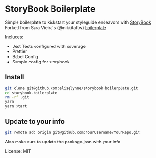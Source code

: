# StoryBook Boilerplate

Simple boilerplate to kickstart your styleguide endeavors with [StoryBook](https://storybook.js.org)
Forked from Sara Vieira's (@nikkitaftw) [boilerplate](https://github.com/SaraVieira/storybook-boilerplate) 

Includes:

- Jest Tests configured with coverage
- Prettier
- Babel Config
- Sample config for storybook

## Install

```bash
git clone git@github.com:elisglynne/storybook-boilerplate.git
cd storybook-boilerplate
rm -rf .git
yarn
yarn start
```

## Update to your info

```bash
git remote add origin git@github.com:YourUsername/YourRepo.git
```

Also make sure to update the package.json with your info

License: MIT
